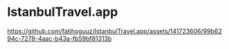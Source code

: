 # IstanbulTravel.app



https://github.com/fatihoguuz/IstanbulTravel.app/assets/141723606/99b6294c-7278-4aac-b43a-fb59bf81313b
